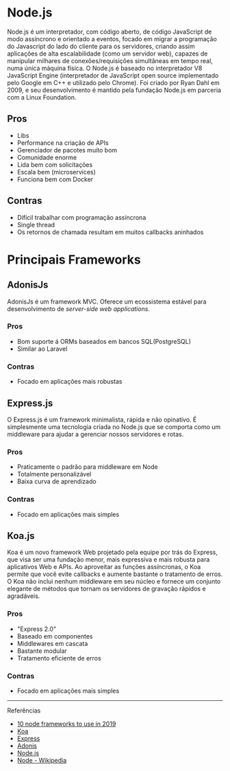 # Node.js

Node.js é um interpretador, com código aberto, de código JavaScript de modo assíncrono e orientado a eventos, focado em migrar a programação do Javascript do lado do cliente para os servidores, criando assim aplicações de alta escalabilidade (como um servidor web), capazes de manipular milhares de conexões/requisições simultâneas em tempo real, numa única máquina física. O Node.js é baseado no interpretador V8 JavaScript Engine (interpretador de JavaScript open source implementado pelo Google em C++ e utilizado pelo Chrome). Foi criado por Ryan Dahl em 2009, e seu desenvolvimento é mantido pela fundação Node.js em parceria com a Linux Foundation.

## Pros

* Libs
* Performance na criação de APIs
* Gerenciador de pacotes muito bom
* Comunidade enorme
* Lida bem com solicitações 
* Escala bem (microservices)
* Funciona bem com Docker

## Contras

* Difícil trabalhar com programação assíncrona
* Single thread
* Os retornos de chamada resultam em muitos callbacks aninhados


# Principais Frameworks

## AdonisJs

AdonisJs é um framework MVC. Oferece um ecossistema estável para desenvolvimento de *server-side web applications*. 

### Pros

 * Bom suporte á ORMs baseados em bancos SQL(PostgreSQL) 
 * Similar ao Laravel

### Contras

* Focado em aplicações mais robustas

## Express.js

O Express.js é um framework minimalista, rápida e não opinativo. É simplesmente uma tecnologia criada no Node.js que se comporta como um middleware para ajudar a gerenciar nossos servidores e rotas.

### Pros

 * Praticamente o padrão para middleware em Node 
 * Totalmente personalizável
 * Baixa curva de aprendizado
  
### Contras

* Focado em aplicações mais simples

## Koa.js

Koa é um novo framework Web projetado pela equipe por trás do Express, que visa ser uma fundação menor, mais expressiva e mais robusta para aplicativos Web e APIs. Ao aproveitar as funções assíncronas, o Koa permite que você evite callbacks e aumente bastante o tratamento de erros. O Koa não inclui nenhum middleware em seu núcleo e fornece um conjunto elegante de métodos que tornam os servidores de gravação rápidos e agradáveis.

### Pros

* "Express 2.0"
* Baseado em componentes
* Middlewares em cascata
* Bastante modular
* Tratamento eficiente de erros 
  
### Contras

* Focado em aplicações mais simples


***

Referências


* [10 node frameworks to use in 2019](https://scotch.io/bar-talk/10-node-frameworks-to-use-in-2019)
* [Koa](https://koajs.com/)
* [Express](https://expressjs.com/)
* [Adonis](https://adonisjs.com/)
* [Node.js](https://nodejs.org/en/)
* [Node - Wikipedia](https://pt.wikipedia.org/wiki/Node.js)










